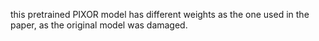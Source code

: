 this pretrained PIXOR model has different weights as the one used in the paper, as the original model was damaged.